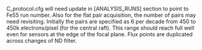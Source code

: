 C_protocol.cfg will need update in [ANALYSIS_RUNS] section to point to Fe55 run number.  Also
for the flat pair acquisition, the number of pairs may need
revisiting.  Initially the pairs are specified as 6 per decade from 450 to 450k electrons/pixel
(for the central raft).  This range should reach full well even for sensors at the edge of the
focal plane.  Flux points are duplicated across changes of ND filter.
